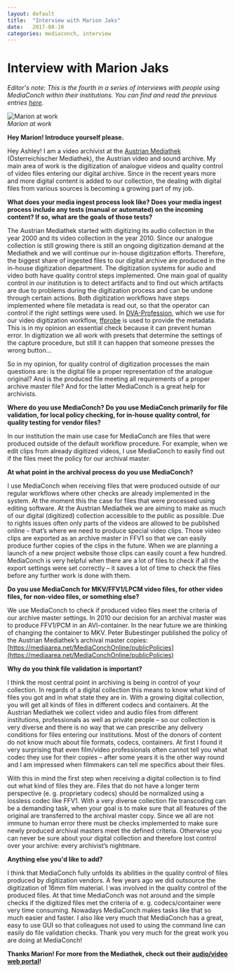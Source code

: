 ```yaml
---
layout: default
title:  "Interview with Marion Jaks"
date:   2017-08-10
categories: mediaconch, interview
---
```


# Interview with Marion Jaks

*Editor's note: This is the fourth in a series of interviews with people using MediaConch within their institutions. You can find and read the previous entries [here](https://mediaarea.net/MediaConch/blog.html).*

![Marion at work](/MediaConch/images/marion.jpg)  
*Marion at work*

**Hey Marion! Introduce yourself please.**  

Hey Ashley! I am a video archivist at the [Austrian Mediathek](https://www.mediathek.at/) (Österreichischer Mediathek), the Austrian video and sound archive. My main area of work is the digitization of analogue videos and quality control of video files entering our digital archive. Since in the recent years more and more digital content is added to our collection, the dealing with digital files from various sources is becoming a growing part of my job.

**What does your media ingest process look like? Does your media ingest process include any tests (manual or automated) on the incoming content? If so, what are the goals of those tests?**  

The Austrian Mediathek started with digitizing its audio collection in the year 2000 and its video collection in the year 2010. Since our analogue collection is still growing there is still an ongoing digitization demand at the Mediathek and we will continue our in-house digitization efforts. Therefore, the biggest share of ingested files to our digital archive are produced in the in-house digitization department. The digitization systems for audio and video both have quality control steps implemented. One main goal of quality control in our institution is to detect artifacts and to find out which artifacts are due to problems during the digitization process and can be undone through certain actions. Both digitization workflows have steps implemented where file metadata is read out, so that the operator can control if the right settings were used. In [DVA-Profession](https://www.mediathek.at/digitalisierung/dva-profession-engl/), which we use for our video digitization workflow, [ffprobe](https://ffmpeg.org/ffprobe.html) is used to provide the metadata. This is in my opinion an essential check because it can prevent human error. In digitization we all work with presets that determine the settings of the capture procedure, but still it can happen that someone presses the wrong button…

So in my opinion, for quality control of digitization processes the main questions are: is the digital file a proper representation of the analogue original? And is the produced file meeting all requirements of a proper archive master file? And for the latter MediaConch is a great help for archivists.

**Where do you use MediaConch? Do you use MediaConch primarily for file validation, for local policy checking, for in-house quality control, for quality testing for vendor files?**  

 In our institution the main use case for MediaConch are files that were produced outside of the default workflow procedure. For example, when we edit clips from already digitized videos, I use MediaConch to easily find out if the files meet the policy for our archival master.

**At what point in the archival process do you use MediaConch?**  

I use MediaConch when receiving files that were produced outside of our regular workflows where other checks are already implemented in the system. At the moment this the case for files that were processed using editing software. At the Austrian Mediathek we are aiming to make as much of our digital (digitized) collection accessible to the public as possible. Due to rights issues often only parts of the videos are allowed to be published online – that’s where we need to produce special video clips. Those video clips are exported as an archive master in FFV1 so that we can easily produce further copies of the clips in the future. When we are planning a launch of a new project website those clips can easily count a few hundred. MediaConch is very helpful when there are a lot of files to check if all the export settings were set correctly – it saves a lot of time to check the files before any further work is done with them.

**Do you use MediaConch for MKV/FFV1/LPCM video files, for other video files, for non-video files, or something else?**  

We use MediaConch to check if produced video files meet the criteria of our archive master settings. In 2010 our decision for an archival master was to produce FFV1/PCM in an AVI-container. In the near future we are thinking of changing the container to MKV. Peter Bubestinger published the policy of the Austrian Mediathek’s archival master copies: [https://mediaarea.net/MediaConchOnline/publicPolicies](https://mediaarea.net/MediaConchOnline/publicPolicies)

**Why do you think file validation is important?**  

I think the most central point in archiving is being in control of your collection. In regards of a digital collection this means to know what kind of files you got and in what state they are in. With a growing digital collection, you will get all kinds of files in different codecs and containers. At the Austrian Mediathek we collect video and audio files from different institutions, professionals as well as private people – so our collection is very diverse and there is no way that we can prescribe any delivery conditions for files entering our institutions. Most of the donors of content do not know much about file formats, codecs, containers. At first I found it very surprising that even film/video professionals often cannot tell you what codec they use for their copies – after some years it is the other way round and I am impressed when filmmakers can tell me specifics about their files.

With this in mind the first step when receiving a digital collection is to find out what kind of files they are. Files that do not have a longer term perspective (e. g. proprietary codecs) should be normalized using a lossless codec like FFV1. With a very diverse collection file transcoding can be a demanding task, when your goal is to make sure that all features of the original are transferred to the archival master copy. Since we all are not immune to human error there must be checks implemented to make sure newly produced archival masters meet the defined criteria. Otherwise you can never be sure about your digital collection and therefore lost control over your archive: every archivist’s nightmare.

**Anything else you'd like to add?**  

I think that MediaConch fully unfolds its abilities in the quality control of files produced by digitization vendors. A few years ago we did outsource the digitization of 16mm film material. I was involved in the quality control of the produced files. At that time MediaConch was not around and the simple checks if the digitized files met the criteria of e. g. codecs/container were very time consuming. Nowadays MediaConch makes tasks like that so much easier and faster. I also like very much that MediaConch has a great, easy to use GUI so that colleagues not used to using the command line can easily do file validation checks. Thank you very much for the great work you are doing at MediaConch!

**Thanks Marion! For more from the Mediathek, check out their [audio/video web portal](https://www.mediathek.at/portalsuche/)!**
